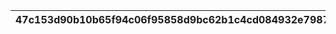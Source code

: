 |47c153d90b10b65f94c06f95858d9bc62b1c4cd084932e798725d7734a58d3b5|b8a66c8af7a0d6c9fd54fb32fa577aa5656f0d614b64c8010e7cc2006a07a4b0|1dc3ad75210459024d9c50d760655141cd96b7d6ab99305e4a57dc51be4f9c58|0a8bf47fadd704d36ada28ebcec674e2231b9e9014ea2f4c3113ac97855f2277|fa05707440c12f81eb72fb39e2864287cd8914132ba2c6289682778cda19009d|116c8ea95e0950ae087a375c672cc0ddf1f0871071f3f64c7b7f4345eeb26a31|7559664dff27871667ab0f34713c75e8ca84b33bb8244533e3bd830798b6e537|
| --- | --- | --- | --- | --- | --- | --- |